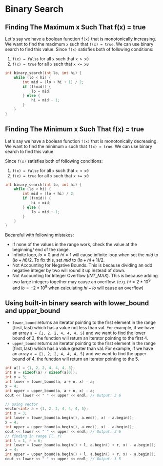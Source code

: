 # Binary Search
## Finding The Maximum x Such That f(x) = true
Let's say we have a boolean function `f(x)` that is monotonically increasing. We want to find the maximum `x` such that `f(x) = true`. We can use binary search to find this value.
Since `f(x)` satisfies both of following conditions:
1. `f(x) = false` for all `x` such that `x > x0`
2. `f(x) = true` for all `x` such that `x <= x0`
```cpp
int binary_search(int lo, int hi) {
    while (lo < hi) {
        int mid = (lo + hi + 1) / 2;
        if (f(mid)) {
            lo = mid;
        } else {
            hi = mid - 1;
        }
    }
}
```

## Finding The Minimum x Such That f(x) = true

Let's say we have a boolean function `f(x)` that is monotonically decreasing. We want to find the minimum `x` such that `f(x) = true`. We can use binary search to find this value.

Since `f(x)` satisfies both of following conditions:
1. `f(x) = false` for all `x` such that `x < x0`
2. `f(x) = true` for all `x` such that `x >= x0`
```cpp
int binary_search(int lo, int hi) {
    while (lo < hi) {
        int mid = (lo + hi) / 2;
        if (f(mid)) {
            hi = mid;
        } else {
            lo = mid + 1;
        }
    }
}
```

Becareful with following mistakes:
- If none of the values in the range work, check the value at the beginning/ end of the range.
- Infinite loop, $lo = 0$ and $hi = 1$ will cause infinite loop when set the $mid$ to $(lo + hi) / 2$. To fix this, set $mid$ to $(lo + hi + 1) / 2$.
- Not Accounting for Negative Bounds. This is because dividing an odd negative integer by two will round it up instead of down.
- Not Accounting for Integer Overflow ($INT\_MAX$). This is because adding two large integers together may cause an overflow. (e.g. $hi = 2*10^9$ and $lo = -2*10^9$ when calculating $hi - lo$ will cause an overflow)

## Using built-in binary search with lower_bound and upper_bound
- `lower_bound` returns an iterator pointing to the first element in the range [first, last) which has a value not less than val. For example, if we have an array `a = {1, 2, 2, 4, 4, 4, 5}` and we want to find the lower bound of 3, the function will return an iterator pointing to the first 4.
- `upper_bound` returns an iterator pointing to the first element in the range [first, last) which has a value greater than val. For example, if we have an array `a = {1, 2, 2, 4, 4, 4, 5}` and we want to find the upper bound of 4, the function will return an iterator pointing to the 5.
```cpp
int a[] = {1, 2, 2, 4, 4, 4, 5};
int n = sizeof(a) / sizeof(a[0]);
int x = 3;
int lower = lower_bound(a, a + n, x) - a;
x = 4;
int upper = upper_bound(a, a + n, x) - a;
cout << lower << " " << upper << endl; // Output: 3 6

// using vector
vector<int> a = {1, 2, 2, 4, 4, 4, 5};
int x = 3;
int lower = lower_bound(a.begin(), a.end(), x) - a.begin();
x = 4;
int upper = upper_bound(a.begin(), a.end(), x) - a.begin();
cout << lower << " " << upper << endl; // Output: 3 6
// finding in range [l, r)
int l = 1, r = 6;
int lower = lower_bound(a.begin() + l, a.begin() + r, x) - a.begin();
x = 4;
int upper = upper_bound(a.begin() + l, a.begin() + r, x) - a.begin();
cout << lower << " " << upper << endl; // Output: 3 5
```

